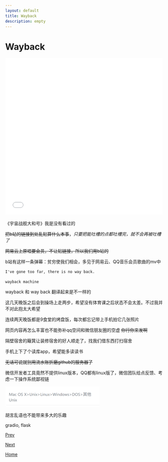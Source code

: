 ```yaml
---
layout: default
title: Wayback
description: empty
---
```


# Wayback

<iframe src="//player.bilibili.com/player.html?aid=529412453&page=1&danmaku=0" allowfullscreen="allowfullscreen" width="100%" height="500" scrolling="no" frameborder="0" sandbox="allow-top-navigation allow-same-origin allow-forms allow-scripts"></iframe>

《宇宙战舰大和号》我是没有看过的

~~把b站的链接到处乱贴算什么本事~~，*只要把能吐槽的点都吐槽完，就不会再被吐槽了*

~~网易云上原唱要会员，不让贴链接，所以我们用b站的~~

b站有这样一条弹幕：贫穷使我们相会，多见于网易云、QQ音乐会员歌曲的mv中

    I've gone too far, there is no way back.

    wayback machine

wayback 和 way back 翻译起来是不一样的

这几天晚饭之后会到操场上走两步，希望没有体育课之后状态不会太差。不过我并不对此抱太大希望

连续两天晚饭都是9食堂的烤盘饭，每次都忘记带上手机拍它几张照片

网页内容再怎么丰富也不能弥补qq空间和微信朋友圈的空虚 ~~你行你来发啊~~

隔壁宿舍的簸箕让装修宿舍的好人顺走了，找我们借东西打扫宿舍

手机上下了个读库app，希望能多读读书

~~无话可说就别用流水账折磨github的服务器了~~

微信开发者工具竟然不提供linux版本，QQ都有linux版了，微信团队给点反馈、考虑一下操作系统鄙视链

<img src="../fig/chain.png" width="60%">

胡言乱语也不能带来多大的乐趣

gradio, flask

[Prev](./out4.md)

[Next](./demo.md)

[Home](../index.md)